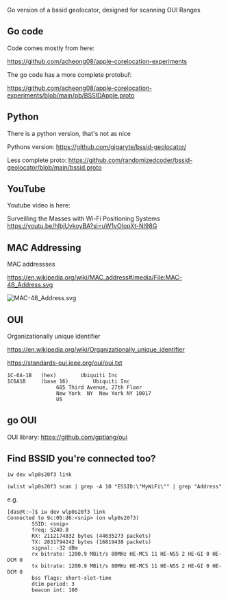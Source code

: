 Go version of a bssid geolocator, designed for scanning OUI Ranges



## Go code

Code comes mostly from here:

https://github.com/acheong08/apple-corelocation-experiments

The go code has a more complete protobuf:

https://github.com/acheong08/apple-corelocation-experiments/blob/main/pb/BSSIDApple.proto

## Python
There is a python version, that's not as nice

Pythons version:
https://github.com/gigaryte/bssid-geolocator/

Less complete proto:
https://github.com/randomizedcoder/bssid-geolocator/blob/main/bssid.proto

## YouTube
Youtube video is here:

Surveilling the Masses with Wi-Fi Positioning Systems
https://youtu.be/hlbjUvkoyBA?si=uW1vOIopXt-NI98G

## MAC Addressing
MAC addressses

https://en.wikipedia.org/wiki/MAC_address#/media/File:MAC-48_Address.svg

![MAC-48_Address.svg](./doc/MAC-48_Address.svg "mac")


## OUI

Organizationally unique identifier

https://en.wikipedia.org/wiki/Organizationally_unique_identifier


https://standards-oui.ieee.org/oui/oui.txt

```
1C-6A-1B   (hex)		Ubiquiti Inc
1C6A1B     (base 16)		Ubiquiti Inc
				685 Third Avenue, 27th Floor
				New York  NY  New York NY 10017
				US
```

## go OUI

OUI library:
https://github.com/gptlang/oui

## Find BSSID you're connected too?

```
iw dev wlp0s20f3 link
```

```
iwlist wlp0s20f3 scan | grep -A 10 "ESSID:\"MyWiFi\"" | grep "Address"
```

e.g.
```
[das@t:~]$ iw dev wlp0s20f3 link
Connected to 9c:05:d6:<snip> (on wlp0s20f3)
        SSID: <snip>
        freq: 5240.0
        RX: 2112174832 bytes (44635273 packets)
        TX: 2831794242 bytes (16819438 packets)
        signal: -32 dBm
        rx bitrate: 1200.9 MBit/s 80MHz HE-MCS 11 HE-NSS 2 HE-GI 0 HE-DCM 0
        tx bitrate: 1200.9 MBit/s 80MHz HE-MCS 11 HE-NSS 2 HE-GI 0 HE-DCM 0
        bss flags: short-slot-time
        dtim period: 3
        beacon int: 100
```